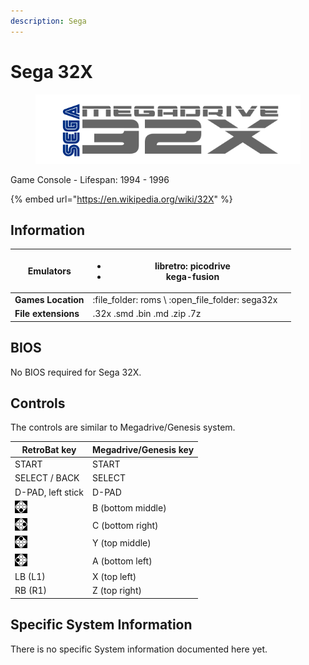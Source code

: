 ```yaml
---
description: Sega
---
```


# Sega 32X

<figure><img src="https://raw.githubusercontent.com/fabricecaruso/es-theme-carbon/52ff37c9e265587d006945a2ba695b5a962b3a3d/art/logos/sega32x.svg" alt=""><figcaption></figcaption></figure>

Game Console - Lifespan: 1994 - 1996

{% embed url="https://en.wikipedia.org/wiki/32X" %}

## Information

| **Emulators**       | <ul><li>libretro: picodrive</li><li>kega-fusion</li></ul> |   |
| ------------------- | --------------------------------------------------------- | - |
| **Games Location**  | :file\_folder: roms \ :open\_file\_folder: sega32x        |   |
| **File extensions** | .32x .smd .bin .md .zip .7z                               |   |

## BIOS

No BIOS required for Sega 32X.

## Controls

The controls are similar to Megadrive/Genesis system.

| RetroBat key                                                                        | Megadrive/Genesis key |
| ----------------------------------------------------------------------------------- | --------------------- |
| START                                                                               | START                 |
| SELECT / BACK                                                                       | SELECT                |
| D-PAD, left stick                                                                   | D-PAD                 |
| ![A](<../../.gitbook/assets/image (1) (2) (1).png>)                                 | B (bottom middle)     |
| ![B](<../../.gitbook/assets/image (4) (1).png>)                                     | C (bottom right)      |
| <img src="../../.gitbook/assets/image (3) (1) (2).png" alt="" data-size="original"> | Y (top middle)        |
| <img src="../../.gitbook/assets/image (2) (1) (1).png" alt="" data-size="line">     | A (bottom left)       |
| LB (L1)                                                                             | X (top left)          |
| RB (R1)                                                                             | Z (top right)         |

## Specific System Information

There is no specific System information documented here yet.
